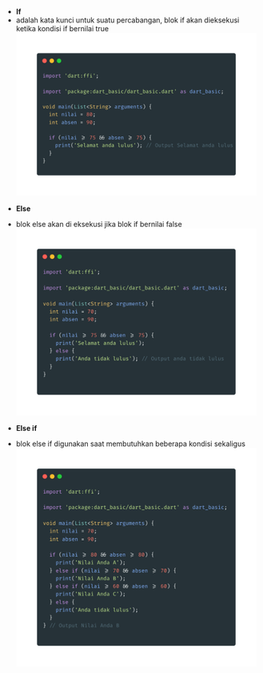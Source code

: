 - **If**
- adalah kata kunci untuk suatu percabangan, blok if akan dieksekusi ketika kondisi if bernilai true
  ![If](images/if.png)

* **Else**
* blok else akan di eksekusi jika blok if bernilai false
  ![If dan Else](images/if_else.png)

* **Else if**
* blok else if digunakan saat membutuhkan beberapa kondisi sekaligus
  ![Else if](images/else_if.png)

